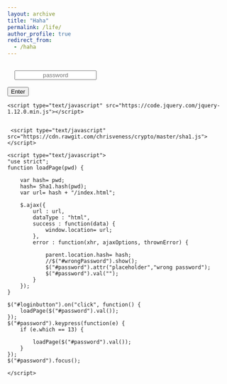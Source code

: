```yaml
---
layout: archive
title: "Haha"
permalink: /life/
author_profile: true
redirect_from:
  - /haha
---
```


<div id="loginbox" class="lightbox" >
		<div class="horizontal">
			<div class="vertical">
				<div class="box">				
					<input style="margin: 16px; text-align: center;" id="password" type="password" placeholder="password" /> <br />
					<button id="loginbutton" type="button">Enter</button>
					<p id="wrongPassword" style="display: none">wrong password</p>
				</div>
			</div>
		</div>
</div>



	<script type="text/javascript" src="https://code.jquery.com/jquery-1.12.0.min.js"></script>
	 

	 <script type="text/javascript" src="https://cdn.rawgit.com/chrisveness/crypto/master/sha1.js"></script>

	<script type="text/javascript">
	"use strict";
	function loadPage(pwd) {
		
		var hash= pwd;
		hash= Sha1.hash(pwd);
		var url= hash + "/index.html";
			
		$.ajax({
			url : url,
			dataType : "html",
			success : function(data) {
				window.location= url;
			},
			error : function(xhr, ajaxOptions, thrownError) {
			
				parent.location.hash= hash;
				//$("#wrongPassword").show();
				$("#password").attr("placeholder","wrong password");
				$("#password").val("");
			}
		});
	}
	 
	$("#loginbutton").on("click", function() {
		loadPage($("#password").val());
	});
	$("#password").keypress(function(e) {
		if (e.which == 13) {
			
			loadPage($("#password").val());
		}
	});
	$("#password").focus();
		
	</script>
